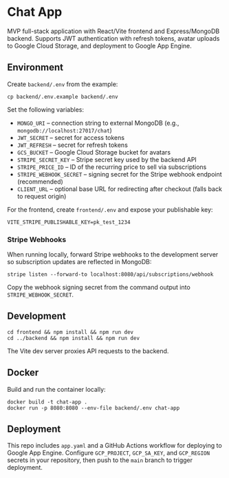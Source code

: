 # Chat App

MVP full-stack application with React/Vite frontend and Express/MongoDB backend. Supports JWT authentication with refresh tokens, avatar uploads to Google Cloud Storage, and deployment to Google App Engine.

## Environment
Create `backend/.env` from the example:

```
cp backend/.env.example backend/.env
```

Set the following variables:

- `MONGO_URI` – connection string to external MongoDB (e.g., `mongodb://localhost:27017/chat`)
- `JWT_SECRET` – secret for access tokens
- `JWT_REFRESH` – secret for refresh tokens
- `GCS_BUCKET` – Google Cloud Storage bucket for avatars
- `STRIPE_SECRET_KEY` – Stripe secret key used by the backend API
- `STRIPE_PRICE_ID` – ID of the recurring price to sell via subscriptions
- `STRIPE_WEBHOOK_SECRET` – signing secret for the Stripe webhook endpoint (recommended)
- `CLIENT_URL` – optional base URL for redirecting after checkout (falls back to request origin)

For the frontend, create `frontend/.env` and expose your publishable key:

```
VITE_STRIPE_PUBLISHABLE_KEY=pk_test_1234
```

### Stripe Webhooks

When running locally, forward Stripe webhooks to the development server so subscription updates
are reflected in MongoDB:

```
stripe listen --forward-to localhost:8080/api/subscriptions/webhook
```

Copy the webhook signing secret from the command output into `STRIPE_WEBHOOK_SECRET`.

## Development

```
cd frontend && npm install && npm run dev
cd ../backend && npm install && npm run dev
```

The Vite dev server proxies API requests to the backend.

## Docker

Build and run the container locally:

```
docker build -t chat-app .
docker run -p 8080:8080 --env-file backend/.env chat-app
```

## Deployment

This repo includes `app.yaml` and a GitHub Actions workflow for deploying to Google App Engine. Configure `GCP_PROJECT`, `GCP_SA_KEY`, and `GCP_REGION` secrets in your repository, then push to the `main` branch to trigger deployment.
